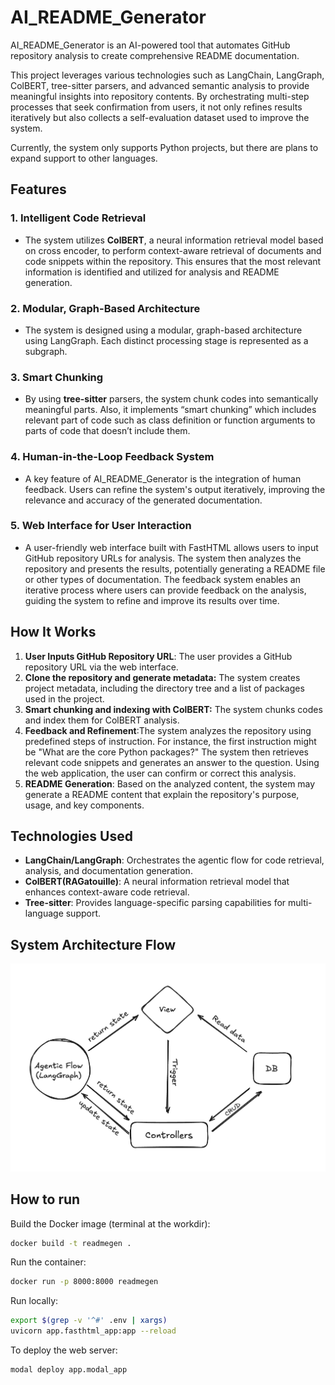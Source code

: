 # AI_README_Generator

AI_README_Generator is an AI-powered tool that automates GitHub repository analysis to create comprehensive README documentation.

This project leverages various technologies such as LangChain, LangGraph, ColBERT, tree-sitter parsers, and advanced semantic analysis to provide meaningful insights into repository contents. By orchestrating multi-step processes that seek confirmation from users, it not only refines results iteratively but also collects a self-evaluation dataset used to improve the system.

Currently, the system only supports Python projects, but there are plans to expand support to other languages.

## Features

### 1. **Intelligent Code Retrieval**

- The system utilizes **ColBERT**, a neural information retrieval model based on cross encoder, to perform context-aware retrieval of documents and code snippets within the repository. This ensures that the most relevant information is identified and utilized for analysis and README generation.

### 2. **Modular, Graph-Based Architecture**

- The system is designed using a modular, graph-based architecture using LangGraph. Each distinct processing stage is represented as a subgraph.

### 3. Smart Chunking

- By using **tree-sitter** parsers, the system chunk codes into semantically meaningful parts. Also, it implements “smart chunking” which includes relevant part of code such as class definition or function arguments to parts of code that doesn’t include them.

### 4. **Human-in-the-Loop Feedback System**

- A key feature of AI_README_Generator is the integration of human feedback. Users can refine the system's output iteratively, improving the relevance and accuracy of the generated documentation.

### 5. **Web Interface for User Interaction**

- A user-friendly web interface built with FastHTML allows users to input GitHub repository URLs for analysis. The system then analyzes the repository and presents the results, potentially generating a README file or other types of documentation. The feedback system enables an iterative process where users can provide feedback on the analysis, guiding the system to refine and improve its results over time.

## How It Works

1. **User Inputs GitHub Repository URL**: The user provides a GitHub repository URL via the web interface.
2. **Clone the repository and generate metadata:** The system creates project metadata, including the directory tree and a list of packages used in the project.
3. **Smart chunking and indexing with ColBERT:** The system chunks codes and index them for ColBERT analysis. 
4. **Feedback and Refinement**:The system analyzes the repository using predefined steps of instruction. For instance, the first instruction might be "What are the core Python packages?" The system then retrieves relevant code snippets and generates an answer to the question. Using the web application, the user can confirm or correct this analysis.
5. **README Generation**: Based on the analyzed content, the system may generate a README content that explain the repository's purpose, usage, and key components.

## Technologies Used

- **LangChain/LangGraph**: Orchestrates the agentic flow for code retrieval, analysis, and documentation generation.
- **ColBERT(RAGatouille)**: A neural information retrieval model that enhances context-aware code retrieval.
- **Tree-sitter**: Provides language-specific parsing capabilities for multi-language support.

## System Architecture Flow

![System Architecture Flow](./architecture_flow.png)

## How to run
Build the Docker image (terminal at the workdir):
```bash
docker build -t readmegen .
```

Run the container:
```bash
docker run -p 8000:8000 readmegen
```

Run locally:
```bash
export $(grep -v '^#' .env | xargs)
uvicorn app.fasthtml_app:app --reload
```

To deploy the web server:
```bash
modal deploy app.modal_app
```
